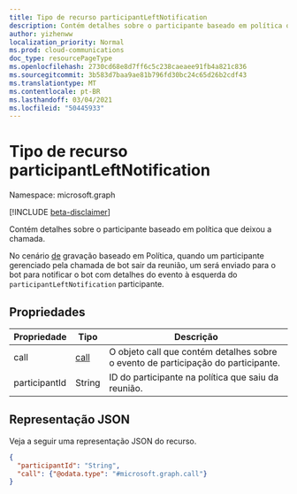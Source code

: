 ```yaml
---
title: Tipo de recurso participantLeftNotification
description: Contém detalhes sobre o participante baseado em política que deixou a chamada.
author: yizhenww
localization_priority: Normal
ms.prod: cloud-communications
doc_type: resourcePageType
ms.openlocfilehash: 2730cd68e8d7ff6c5c238caeaee91fb4a821c836
ms.sourcegitcommit: 3b583d7baa9ae81b796fd30bc24c65d26b2cdf43
ms.translationtype: MT
ms.contentlocale: pt-BR
ms.lasthandoff: 03/04/2021
ms.locfileid: "50445933"
---
```

# <a name="participantleftnotification-resource-type"></a>Tipo de recurso participantLeftNotification

Namespace: microsoft.graph

[!INCLUDE [beta-disclaimer](../../includes/beta-disclaimer.md)]

Contém detalhes sobre o participante baseado em política que deixou a chamada.

No cenário [de](/microsoftteams/teams-recording-policy) gravação baseado em Política, quando um participante gerenciado pela chamada de bot sair da reunião, um será enviado para o bot para notificar o bot com detalhes do evento à esquerda do `participantLeftNotification` participante.

## <a name="properties"></a>Propriedades
| Propriedade       | Tipo            | Descrição                                                        |
| -------------- | --------------  | -------------------------------------------                        |
| call           | [call](call.md) | O objeto call que contém detalhes sobre o evento de participação do participante. |
| participantId  | String          | ID do participante na política que saiu da reunião.        |

## <a name="json-representation"></a>Representação JSON

Veja a seguir uma representação JSON do recurso.

<!-- {
  "blockType": "resource",
  "optionalProperties": [],
  "@odata.type": "microsoft.graph.participantLeftNotification"
}-->
```json
{
  "participantId": "String",
  "call": {"@odata.type": "#microsoft.graph.call"}
}
```

<!-- uuid: 8fcb5dbc-d5aa-4681-8e31-b001d5168d79
2015-10-25 14:57:30 UTC -->
<!--
{
  "type": "#page.annotation",
  "description": "participantLeftNotification resource",
  "keywords": "",
  "section": "documentation",
  "tocPath": "",
  "suppressions": []
}
-->

